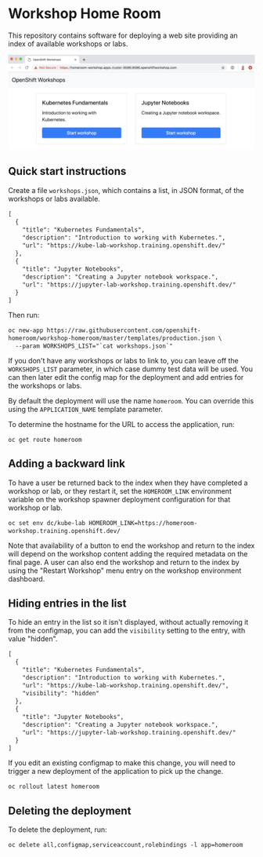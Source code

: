 Workshop Home Room
==================

This repository contains software for deploying a web site providing an index of available workshops or labs.

![](./launcher.png)

Quick start instructions
------------------------

Create a file ``workshops.json``, which contains a list, in JSON format, of the workshops or labs available.

```
[
  {
    "title": "Kubernetes Fundamentals",
    "description": "Introduction to working with Kubernetes.",
    "url": "https://kube-lab-workshop.training.openshift.dev/"
  },
  {
    "title": "Jupyter Notebooks",
    "description": "Creating a Jupyter notebook workspace.",
    "url": "https://jupyter-lab-workshop.training.openshift.dev/"
  }
]
```

Then run:

```
oc new-app https://raw.githubusercontent.com/openshift-homeroom/workshop-homeroom/master/templates/production.json \
  --param WORKSHOPS_LIST="`cat workshops.json`"
```

If you don't have any workshops or labs to link to, you can leave off the ``WORKSHOPS_LIST`` parameter, in which case dummy test data will be used. You can then later edit the config map for the deployment and add entries for the workshops or labs.

By default the deployment will use the name ``homeroom``. You can override this using the ``APPLICATION_NAME`` template parameter.

To determine the hostname for the URL to access the application, run:

```
oc get route homeroom
```

Adding a backward link
----------------------

To have a user be returned back to the index when they have completed a workshop or lab, or they restart it, set the ``HOMEROOM_LINK`` environment variable on the workshop spawner deployment configuration for that workshop or lab.

```
oc set env dc/kube-lab HOMEROOM_LINK=https://homeroom-workshop.training.openshift.dev/
```

Note that availability of a button to end the workshop and return to the index will depend on the workshop content adding the required metadata on the final page. A user can also end the workshop and return to the index by using the "Restart Workshop" menu entry on the workshop environment dashboard.

Hiding entries in the list
--------------------------

To hide an entry in the list so it isn't displayed, without actually removing it from the configmap, you can add the ``visibility`` setting to the entry, with value "hidden".

```
[
  {
    "title": "Kubernetes Fundamentals",
    "description": "Introduction to working with Kubernetes.",
    "url": "https://kube-lab-workshop.training.openshift.dev/",
    "visibility": "hidden"
  },
  {
    "title": "Jupyter Notebooks",
    "description": "Creating a Jupyter notebook workspace.",
    "url": "https://jupyter-lab-workshop.training.openshift.dev/"
  }
]
```

If you edit an existing configmap to make this change, you will need to trigger a new deployment of the application to pick up the change.

```
oc rollout latest homeroom
```

Deleting the deployment
-----------------------

To delete the deployment, run:

```
oc delete all,configmap,serviceaccount,rolebindings -l app=homeroom
```
